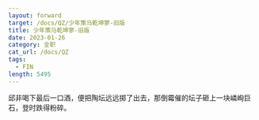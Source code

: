 ```yaml
---
layout: forward
target: /docs/QZ/少年策马乾坤寥-旧版
title: 少年策马乾坤寥-旧版
date: 2023-01-26
category: 全职
cat_url: /docs/QZ
tags: 
  - FIN
length: 5495
---
```


邱非喝下最后一口酒，便把陶坛远远掷了出去，那倒霉催的坛子砸上一块嶙峋巨石，登时跌得粉碎。

